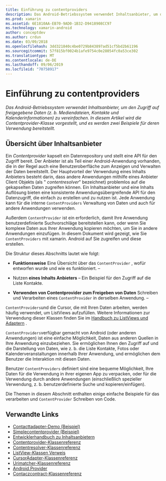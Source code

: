 ```yaml
---
title: Einführung zu contentproviders
description: Das Android-Betriebssystem verwendet Inhaltsanbieter, um den Zugriff auf freigegebene Daten (z. b. Mediendateien, Kontakte und Kalenderinformationen) zu vereinfachen. In diesem Artikel wird die Contentprovider-Klasse vorgestellt, und es werden zwei Beispiele für deren Verwendung bereitstellt.
ms.prod: xamarin
ms.assetid: 6E1810AA-EB70-9AD0-1B32-D9418908CC97
ms.technology: xamarin-android
author: conceptdev
ms.author: crdun
ms.date: 03/09/2018
ms.openlocfilehash: 3dd321840c4be0729b843897ad51cf5bd2b61196
ms.sourcegitcommit: 57f815bf0024b1afe9754c0e28054fc0a53ce302
ms.translationtype: MT
ms.contentlocale: de-DE
ms.lasthandoff: 09/06/2019
ms.locfileid: "70758917"
---
```

# <a name="intro-to-contentproviders"></a>Einführung zu contentproviders

_Das Android-Betriebssystem verwendet Inhaltsanbieter, um den Zugriff auf freigegebene Daten (z. b. Mediendateien, Kontakte und Kalenderinformationen) zu vereinfachen. In diesem Artikel wird die Contentprovider-Klasse vorgestellt, und es werden zwei Beispiele für deren Verwendung bereitstellt._

## <a name="content-providers-overview"></a>Übersicht über Inhaltsanbieter

Ein *Contentprovider* kapselt ein Datenrepository und stellt eine API für den Zugriff bereit. Der Anbieter ist als Teil einer Android-Anwendung vorhanden, die in der Regel auch eine Benutzeroberfläche zum Anzeigen und Verwalten der Daten bereitstellt. Der Hauptvorteil der Verwendung eines Inhalts Anbieters besteht darin, dass andere Anwendungen mithilfe eines Anbieter Client Objekts (als " *contentresolver*" bezeichnet) problemlos auf die gekapselten Daten zugreifen können. Ein Inhaltsanbieter und eine Inhalts Auflösung bieten eine konsistente Anwendungsübergreifende API für den Datenzugriff, die einfach zu erstellen und zu nutzen ist. Jede Anwendung kann für die interne `ContentProviders` Verwaltung von Daten und auch für andere Anwendungen verwenden.

Außerdem `ContentProvider` ist ein erforderlich, damit Ihre Anwendung benutzerdefinierte Suchvorschläge bereitstellen kann, oder wenn Sie komplexe Daten aus Ihrer Anwendung kopieren möchten, um Sie in andere Anwendungen einzufügen. In diesem Dokument wird gezeigt, wie Sie `ContentProviders` mit xamarin. Android auf Sie zugreifen und diese erstellen.

Die Struktur dieses Abschnitts lautet wie folgt:

- **Funktionsweise** Eine Übersicht über das `ContentProvider` , wofür entworfen wurde und wie es funktioniert. &ndash;

- Nutzen **eines Inhalts Anbieters** &ndash; Ein Beispiel für den Zugriff auf die Liste Kontakte.

- **Verwenden von Contentprovider zum Freigeben von Daten** Schreiben und Verarbeiten eines `ContentProvider` in derselben Anwendung. &ndash;

`ContentProviders`und die Cursor, die mit Ihren Daten arbeiten, werden häufig verwendet, um ListViews aufzufüllen. Weitere Informationen zur Verwendung dieser Klassen finden Sie im [Handbuch zu ListViews und Adaptern](~/android/user-interface/layouts/list-view/index.md) .

`ContentProviders`verfügbar gemacht von Android (oder anderen Anwendungen) ist eine einfache Möglichkeit, Daten aus anderen Quellen in Ihre Anwendung einzubeziehen. Sie ermöglichen Ihnen den Zugriff auf und die Darstellung von Daten, wie z. b. die Liste Kontakte, Fotos oder Kalenderveranstaltungen innerhalb Ihrer Anwendung, und ermöglichen dem Benutzer die Interaktion mit diesen Daten.

Benutzer `ContentProviders` definiert sind eine bequeme Möglichkeit, Ihre Daten für die Verwendung in ihrer eigenen App zu verpacken, oder für die Verwendung durch andere Anwendungen (einschließlich spezieller Verwendung, z. b. benutzerdefinierte Suche und kopieren/einfügen).

Die Themen in diesem Abschnitt enthalten einige einfache Beispiele für das verarbeiten und `ContentProvider` Schreiben von Code.

## <a name="related-links"></a>Verwandte Links

- [Contacttadapter-Demo (Beispiel)](https://docs.microsoft.com/samples/xamarin/monodroid-samples/platformfeatures-contactsadapterdemo)
- [Simplecontentprovider (Beispiel)](https://docs.microsoft.com/samples/xamarin/monodroid-samples/platformfeatures-simplecontentprovider)
- [Entwicklerhandbuch zu Inhaltsanbietern](https://developer.android.com/guide/topics/providers/content-providers.html)
- [Contentprovider-Klassenreferenz](xref:Android.Content.ContentProvider)
- [Contentresolver-Klassenreferenz](xref:Android.Content.ContentResolver)
- [ListView-Klassen Verweis](xref:Android.Widget.ListView)
- [CursorAdapter-Klassenreferenz](xref:Android.Widget.CursorAdapter)
- [Urimatcher-Klassenreferenz](xref:Android.Content.UriMatcher)
- [Android.Provider](xref:Android.Provider)
- [Contaczcontract-Klassenreferenz](xref:Android.Provider.ContactsContract)
